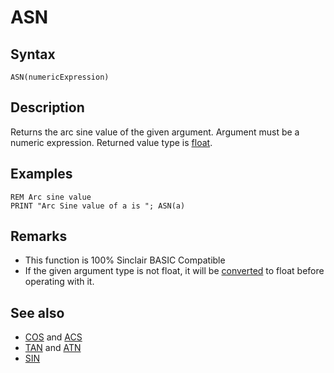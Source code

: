 # ASN


## Syntax

```
ASN(numericExpression)
```

## Description

Returns the arc sine value of the given argument.
Argument must be a numeric expression. Returned value type is [float](types.md#Float).

## Examples

```
REM Arc sine value
PRINT "Arc Sine value of a is "; ASN(a)
```


## Remarks

*  This function is 100% Sinclair BASIC Compatible
*  If the given argument type is not float, it will be [converted](cast.md) to float before operating with it.

## See also

* [COS](cos.md) and [ACS](acs.md)
* [TAN](tan.md) and [ATN](atn.md)
* [SIN](sin.md)

